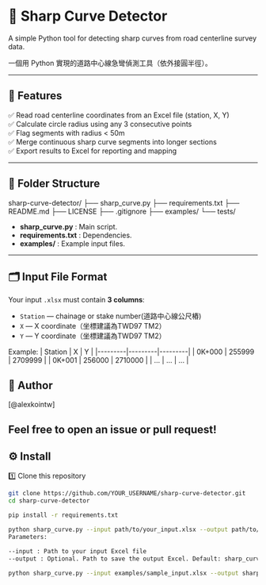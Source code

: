 # 📏 Sharp Curve Detector

A simple Python tool for detecting sharp curves from road centerline survey data.

一個用 Python 實現的道路中心線急彎偵測工具（依外接圓半徑）。

---

## 🚧 Features

✅ Read road centerline coordinates from an Excel file (station, X, Y)  
✅ Calculate circle radius using any 3 consecutive points  
✅ Flag segments with radius < 50m  
✅ Merge continuous sharp curve segments into longer sections  
✅ Export results to Excel for reporting and mapping

---

## 📂 Folder Structure

sharp-curve-detector/
├── sharp_curve.py
├── requirements.txt
├── README.md
├── LICENSE
├── .gitignore
├── examples/
└── tests/


- **sharp_curve.py** : Main script.
- **requirements.txt** : Dependencies.
- **examples/** : Example input files.


---

## 🗂️ Input File Format

Your input `.xlsx` must contain **3 columns**:
- `Station` — chainage or stake number(道路中心線公尺樁) 
- `X` — X coordinate（坐標建議為TWD97 TM2）
- `Y` — Y coordinate（坐標建議為TWD97 TM2）

Example:
| Station | X       | Y       |
|---------|---------|---------|
| 0K+000  | 255999  | 2709999 |
| 0K+001  | 256000  | 2710000 |
| ...     | ...     | ...     |

## 👤 Author

 [@alexkointw]

Feel free to open an issue or pull request!
---

## ⚙️ Install

1️⃣ Clone this repository  
```bash
git clone https://github.com/YOUR_USERNAME/sharp-curve-detector.git
cd sharp-curve-detector

pip install -r requirements.txt

python sharp_curve.py --input path/to/your_input.xlsx --output path/to/output.xlsx
Parameters:

--input : Path to your input Excel file
--output : Optional. Path to save the output Excel. Default: sharp_curves_output.xlsx

python sharp_curve.py --input examples/sample_input.xlsx --output sharp_curves_output.xlsx
